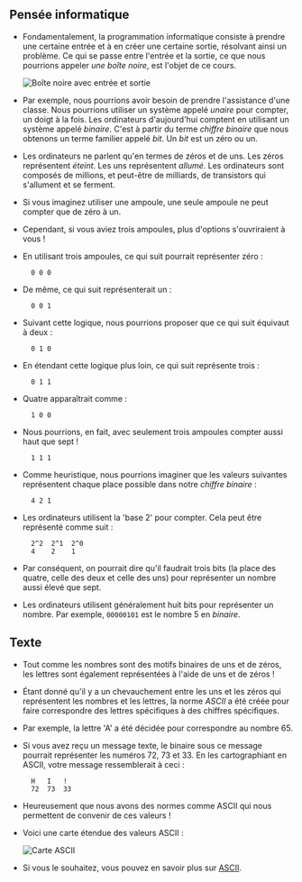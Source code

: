 Pensée informatique
----------------------

*   Fondamentalement, la programmation informatique consiste à prendre une certaine entrée et à en créer une certaine sortie, résolvant ainsi un problème. Ce qui se passe entre l'entrée et la sortie, ce que nous pourrions appeler _une boîte noire_, est l'objet de ce cours.
    
    ![Boîte noire avec entrée et sortie](https://cs50.harvard.edu/x/2023/notes/0/cs50Week0Slide38.png "Boîte noire avec entrée et sortie")
    
*   Par exemple, nous pourrions avoir besoin de prendre l'assistance d'une classe. Nous pourrions utiliser un système appelé _unaire_ pour compter, un doigt à la fois. Les ordinateurs d'aujourd'hui comptent en utilisant un système appelé _binaire_. C'est à partir du terme _chiffre binaire_ que nous obtenons un terme familier appelé _bit_. Un _bit_ est un zéro ou un.
*   Les ordinateurs ne parlent qu'en termes de zéros et de uns. Les zéros représentent _éteint_. Les uns représentent _allumé_. Les ordinateurs sont composés de millions, et peut-être de milliards, de transistors qui s'allument et se ferment.
*   Si vous imaginez utiliser une ampoule, une seule ampoule ne peut compter que de zéro à un.
*   Cependant, si vous aviez trois ampoules, plus d'options s'ouvriraient à vous !
*   En utilisant trois ampoules, ce qui suit pourrait représenter zéro :
    
          0 0 0
        
    
*   De même, ce qui suit représenterait un :
    
          0 0 1
        
    
*   Suivant cette logique, nous pourrions proposer que ce qui suit équivaut à deux :
    
          0 1 0
        
    
*   En étendant cette logique plus loin, ce qui suit représente trois :
    
          0 1 1
        
    
*   Quatre apparaîtrait comme :
    
          1 0 0
        
    
*   Nous pourrions, en fait, avec seulement trois ampoules compter aussi haut que sept !
    
          1 1 1
        
    
*   Comme heuristique, nous pourrions imaginer que les valeurs suivantes représentent chaque place possible dans notre _chiffre binaire_ :
    
          4 2 1
        
    
*   Les ordinateurs utilisent la 'base 2' pour compter. Cela peut être représenté comme suit :
    
          2^2  2^1  2^0
          4    2    1
        
    
*   Par conséquent, on pourrait dire qu'il faudrait trois bits (la place des quatre, celle des deux et celle des uns) pour représenter un nombre aussi élevé que sept.
    
*   Les ordinateurs utilisent généralement huit bits pour représenter un nombre. Par exemple, `00000101` est le nombre 5 en _binaire_.

Texte
----

*   Tout comme les nombres sont des motifs binaires de uns et de zéros, les lettres sont également représentées à l'aide de uns et de zéros !
*   Étant donné qu'il y a un chevauchement entre les uns et les zéros qui représentent les nombres et les lettres, la norme _ASCII_ a été créée pour faire correspondre des lettres spécifiques à des chiffres spécifiques.
*   Par exemple, la lettre 'A' a été décidée pour correspondre au nombre 65.
*   Si vous avez reçu un message texte, le binaire sous ce message pourrait représenter les numéros 72, 73 et 33. En les cartographiant en ASCII, votre message ressemblerait à ceci :
    
          H   I   !
          72  73  33
        
    
*   Heureusement que nous avons des normes comme ASCII qui nous permettent de convenir de ces valeurs !
*   Voici une carte étendue des valeurs ASCII :
    
    ![Carte ASCII](https://cs50.harvard.edu/x/2023/notes/0/cs50Week0Slide93.png "Carte ASCII")
    
*   Si vous le souhaitez, vous pouvez en savoir plus sur [ASCII](https://fr.wikipedia.org/wiki/American_Standard_Code_for_Information_Interchange).